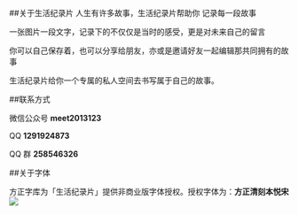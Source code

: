 ##关于生活纪录片
人生有许多故事，生活纪录片帮助你
记录每一段故事

一张图片一段文字，记录下的不仅仅是当时的感受，更是对未来自己的留言

你可以自己保存着，也可以分享给朋友，亦或是邀请好友一起编辑那共同拥有的故事

生活纪录片给你一个专属的私人空间去书写属于自己的故事。

##联系方式


微信公众号 **meet2013123**

QQ **1291924873**

QQ 群 **258546326**

##关于字体

方正字库为「生活纪录片」提供非商业版字体授权。授权字体为：**方正清刻本悦宋**
![](http://meet-photo.b0.upaiyun.com/help/FZ.png)



	
	
	
	
	